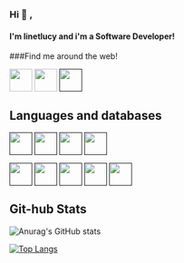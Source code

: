 ### Hi 👋 , 


#### I'm linetlucy and i'm a Software Developer!

###Find me around the web!

<a href="https://www.linkedin.com/in/linetlucygenchabe/" target="blank"><img align="center" src="https://img.icons8.com/color/2x/linkedin-circled.png" height="40" /></a>
<a href="https://github.com/linetlucy-genchabe" target="blank"><img align="center" src="https://img.icons8.com/ios-filled/2x/github.png" height="40" /></a>
<a href="" target="blank"><img align="center" src="https://img.icons8.com/color/2x/instagram-new.png" height="40" /></a>



## Languages and databases
<a href="" target="blank"><img align="center" src="https://img.icons8.com/color/2x/python.png" height="40" /></a>
<a href="" target="blank"><img align="center" src="https://img.icons8.com/color/2x/angularjs.png" height="40" /></a>
<a href="" target="blank"><img align="center" src="https://img.icons8.com/color/2x/bootstrap.png" height="40" /></a>
<a href="" target="blank"><img align="center" src="https://img.icons8.com/color/2x/javascript.png" height="40" /></a>

<a href="" target="blank"><img align="center" src="https://img.icons8.com/color/2x/html-5.png" height="40" /></a>
<a href="" target="blank"><img align="center" src="https://img.icons8.com/color/2x/css3.png" height="40" /></a>
<a href="" target="blank"><img align="center" src="https://img.icons8.com/ios/2x/flask.png" height="40" /></a>
<a href="" target="blank"><img align="center" src="https://img.icons8.com/ios/2x/django.png" height="40" /></a>
<a href="" target="blank"><img align="center" src="https://img.icons8.com/color/2x/postgreesql.png" height="40" /></a>
<!-- 
[![GitHub Streak](https://github-readme-streak-stats.herokuapp.com?user=linetlucy-genchabe&theme=radical)](https://git.io/streak-stats)
 -->

## Git-hub Stats
![Anurag's GitHub stats](https://github-readme-stats.vercel.app/api?username=linetlucy-genchabe&show_icons=true&theme=radical)

[![Top Langs](https://github-readme-stats.vercel.app/api/top-langs/?username=linetlucy-genchabe&layout=compact)](https://github.com/linetlucy-genchabe/linetlucy-genchabe)
<!--
**linetlucy-genchabe/linetlucy-genchabe** is a ✨ _special_ ✨ repository because its `README.md` (this file) appears on your GitHub profile.

Here are some ideas to get you started:

- 🔭 I’m currently working on ...
- 🌱 I’m currently learning ...
- 👯 I’m looking to collaborate on ...
- 🤔 I’m looking for help with ...
- 💬 Ask me about ...
- 📫 How to reach me: ...
- 😄 Pronouns: ...
- ⚡ Fun fact: ...
-->
